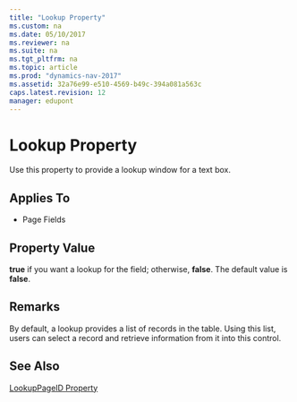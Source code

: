 ```yaml
---
title: "Lookup Property"
ms.custom: na
ms.date: 05/10/2017
ms.reviewer: na
ms.suite: na
ms.tgt_pltfrm: na
ms.topic: article
ms.prod: "dynamics-nav-2017"
ms.assetid: 32a76e99-e510-4569-b49c-394a081a563c
caps.latest.revision: 12
manager: edupont
---
```

# Lookup Property
Use this property to provide a lookup window for a text box.  
  
## Applies To  
  
-   Page Fields  
  
## Property Value  
 **true** if you want a lookup for the field; otherwise, **false**. The default value is **false**.  
  
## Remarks  
 By default, a lookup provides a list of records in the table. Using this list, users can select a record and retrieve information from it into this control.  
  
## See Also  
 [LookupPageID Property](devenv-lookuppageid-property.md)